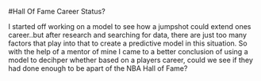 #Hall Of Fame Career Status?

I started off working on a model to see how a jumpshot could extend ones career..but after research and searching for data, there are just too many factors that play into that to create a predictive model in this situation. So with the help of a mentor of mine I came to a better conclusion of using a model to decihper whether based on a players career, could we see if they had done enough to be apart of the NBA Hall of Fame?


